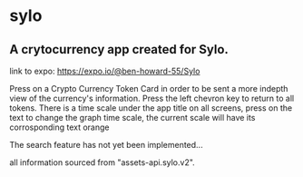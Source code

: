 # sylo
## A crytocurrency app created for Sylo.
link to expo: https://expo.io/@ben-howard-55/Sylo

Press on a Crypto Currency Token Card in order to be sent  a more indepth view of the currency's information. 
Press the left chevron key to return to all tokens.
There is a time scale under the app title on all screens, press on the text to change the graph time scale, 
the current scale will have its corrosponding text orange

The search feature has not yet been implemented...

all information sourced from "assets-api.sylo.v2".

